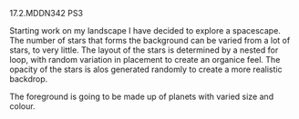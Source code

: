 17.2.MDDN342 PS3

Starting work on my landscape I have decided to explore a spacescape. The number of stars that forms the background can be varied from a lot of stars, to very little. The layout of the stars is determined by a nested for loop, with random variation in placement to create an organice feel. The opacity of the stars is alos generated randomly to create a more realistic backdrop.

The foreground is going to be made up of planets with varied size and colour.
